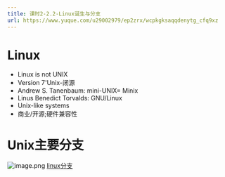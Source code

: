 ```yaml
---
title: 课时2-2.2-Linux诞生与分支
url: https://www.yuque.com/u29002979/ep2zrx/wcpkgksaqqdenytg_cfq9xz
---
```


<a name="GVWl0"></a>

# Linux

- Linux is not UNIX
- Version 7'Unix-闭源
- Andrew S. Tanenbaum: mini-UNIX= Minix
- Linus Benedict Torvalds: GNU/Linux
- Unix-like systems
- 商业/开源;硬件兼容性

<a name="ymoSw"></a>

# Unix主要分支

![image.png](../../../../assets/wcpkgksaqqdenytg_cfq9xz/1668390129078-514c756f-50ec-4698-ad33-1f39e68539ca.png)
&#x20;       &#x20;
[linux分支](https://upload.wikimedia.org/wikipedia/commons/1/1b/Linux_Distribution_Timel%20ine.svg)
